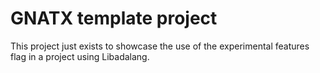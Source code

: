 GNATX template project
======================

This project just exists to showcase the use of the experimental features flag
in a project using Libadalang.
